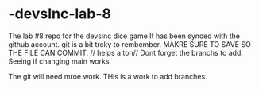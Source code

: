 # -devsInc-lab-8
The lab #8 repo for the devsinc dice game 
It has been synced with the github account.
git is a bit trcky to rembember.
MAKRE SURE TO SAVE SO THE FILE CAN COMMIT.
// helps a ton// Dont forget the branchs to add. Seeing if changing main works.

The git will need mroe work. THis is a work to add branches.